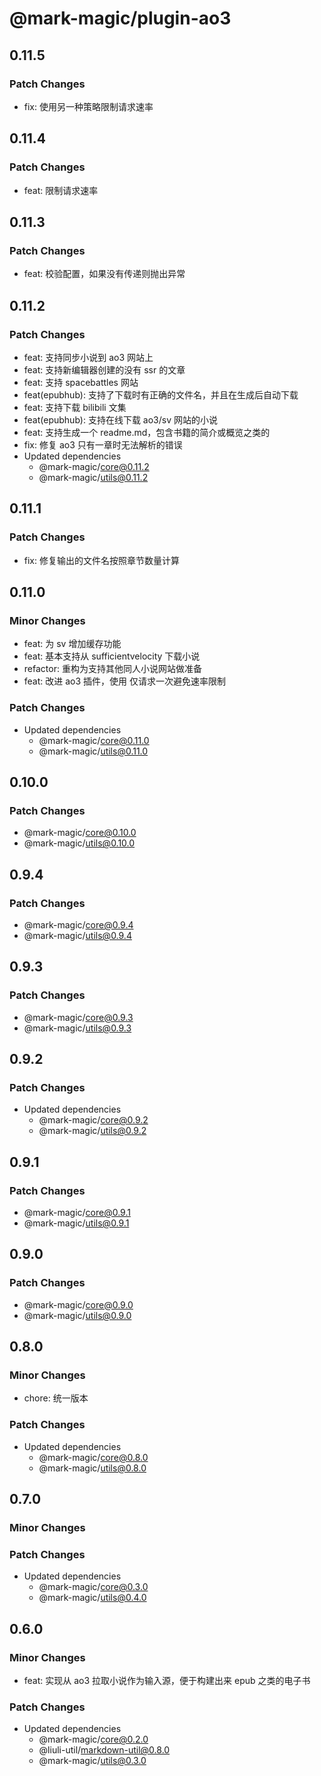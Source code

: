 # @mark-magic/plugin-ao3

## 0.11.5

### Patch Changes

- fix: 使用另一种策略限制请求速率

## 0.11.4

### Patch Changes

- feat: 限制请求速率

## 0.11.3

### Patch Changes

- feat: 校验配置，如果没有传递则抛出异常

## 0.11.2

### Patch Changes

- feat: 支持同步小说到 ao3 网站上
- feat: 支持新编辑器创建的没有 ssr 的文章
- feat: 支持 spacebattles 网站
- feat(epubhub): 支持了下载时有正确的文件名，并且在生成后自动下载
- feat: 支持下载 bilibili 文集
- feat(epubhub): 支持在线下载 ao3/sv 网站的小说
- feat: 支持生成一个 readme.md，包含书籍的简介或概览之类的
- fix: 修复 ao3 只有一章时无法解析的错误
- Updated dependencies
  - @mark-magic/core@0.11.2
  - @mark-magic/utils@0.11.2

## 0.11.1

### Patch Changes

- fix: 修复输出的文件名按照章节数量计算

## 0.11.0

### Minor Changes

- feat: 为 sv 增加缓存功能
- feat: 基本支持从 sufficientvelocity 下载小说
- refactor: 重构为支持其他同人小说网站做准备
- feat: 改进 ao3 插件，使用 仅请求一次避免速率限制

### Patch Changes

- Updated dependencies
  - @mark-magic/core@0.11.0
  - @mark-magic/utils@0.11.0

## 0.10.0

### Patch Changes

- @mark-magic/core@0.10.0
- @mark-magic/utils@0.10.0

## 0.9.4

### Patch Changes

- @mark-magic/core@0.9.4
- @mark-magic/utils@0.9.4

## 0.9.3

### Patch Changes

- @mark-magic/core@0.9.3
- @mark-magic/utils@0.9.3

## 0.9.2

### Patch Changes

- Updated dependencies
  - @mark-magic/core@0.9.2
  - @mark-magic/utils@0.9.2

## 0.9.1

### Patch Changes

- @mark-magic/core@0.9.1
- @mark-magic/utils@0.9.1

## 0.9.0

### Patch Changes

- @mark-magic/core@0.9.0
- @mark-magic/utils@0.9.0

## 0.8.0

### Minor Changes

- chore: 统一版本

### Patch Changes

- Updated dependencies
  - @mark-magic/core@0.8.0
  - @mark-magic/utils@0.8.0

## 0.7.0

### Minor Changes

### Patch Changes

- Updated dependencies
  - @mark-magic/core@0.3.0
  - @mark-magic/utils@0.4.0

## 0.6.0

### Minor Changes

- feat: 实现从 ao3 拉取小说作为输入源，便于构建出来 epub 之类的电子书

### Patch Changes

- Updated dependencies
  - @mark-magic/core@0.2.0
  - @liuli-util/markdown-util@0.8.0
  - @mark-magic/utils@0.3.0

